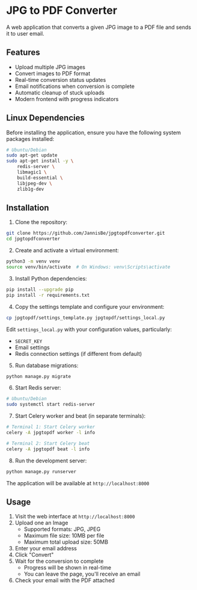 # JPG to PDF Converter

A web application that converts a given JPG image to a PDF file and sends it to user email.

## Features

- Upload multiple JPG images
- Convert images to PDF format
- Real-time conversion status updates
- Email notifications when conversion is complete
- Automatic cleanup of stuck uploads
- Modern frontend with progress indicators

## Linux Dependencies

Before installing the application, ensure you have the following system packages installed:

```bash
# Ubuntu/Debian
sudo apt-get update
sudo apt-get install -y \
    redis-server \
    libmagic1 \
    build-essential \
    libjpeg-dev \
    zlib1g-dev
```

## Installation

1. Clone the repository:
```bash
git clone https://github.com/JannisBe/jpgtopdfconverter.git
cd jpgtopdfconverter
```

2. Create and activate a virtual environment:
```bash
python3 -m venv venv
source venv/bin/activate  # On Windows: venv\Scripts\activate
```

3. Install Python dependencies:
```bash
pip install --upgrade pip
pip install -r requirements.txt
```

4. Copy the settings template and configure your environment:
```bash
cp jpgtopdf/settings_template.py jpgtopdf/settings_local.py
```
Edit `settings_local.py` with your configuration values, particularly:
- `SECRET_KEY`
- Email settings
- Redis connection settings (if different from default)

5. Run database migrations:
```bash
python manage.py migrate
```

6. Start Redis server:
```bash
# Ubuntu/Debian
sudo systemctl start redis-server
```

7. Start Celery worker and beat (in separate terminals):
```bash
# Terminal 1: Start Celery worker
celery -A jpgtopdf worker -l info

# Terminal 2: Start Celery beat
celery -A jpgtopdf beat -l info
```

8. Run the development server:
```bash
python manage.py runserver
```

The application will be available at `http://localhost:8000`

## Usage

1. Visit the web interface at `http://localhost:8000`
2. Upload one an Image
   - Supported formats: JPG, JPEG
   - Maximum file size: 10MB per file
   - Maximum total upload size: 50MB
3. Enter your email address
4. Click "Convert"
5. Wait for the conversion to complete
   - Progress will be shown in real-time
   - You can leave the page, you'll receive an email
6. Check your email with the PDF attached